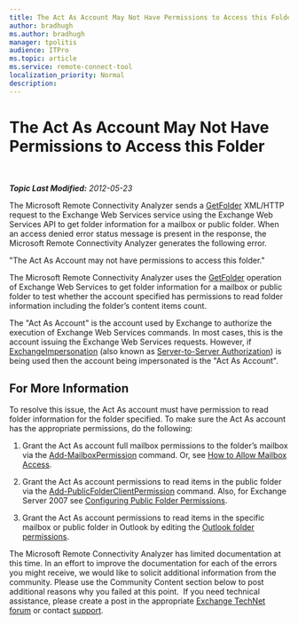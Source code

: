 ```yaml
---
title: The Act As Account May Not Have Permissions to Access this Folder
author: bradhugh
ms.author: bradhugh
manager: tpolitis
audience: ITPro 
ms.topic: article 
ms.service: remote-connect-tool
localization_priority: Normal
description: 
---
```


<div data-xmlns="http://www.w3.org/1999/xhtml">

<div class="topic" data-xmlns="http://www.w3.org/1999/xhtml" data-msxsl="urn:schemas-microsoft-com:xslt" data-cs="https://msdn.microsoft.com/">

<div data-asp="https://msdn2.microsoft.com/asp">

# The Act As Account May Not Have Permissions to Access this Folder

</div>

<div id="mainSection">

<div id="mainBody">

<span> </span>

_**Topic Last Modified:** 2012-05-23_

The Microsoft Remote Connectivity Analyzer sends a [GetFolder](https://go.microsoft.com/fwlink/?linkid=161956) XML/HTTP request to the Exchange Web Services service using the Exchange Web Services API to get folder information for a mailbox or public folder. When an access denied error status message is present in the response, the Microsoft Remote Connectivity Analyzer generates the following error.

"The Act As Account may not have permissions to access this folder."

The Microsoft Remote Connectivity Analyzer uses the [GetFolder](https://go.microsoft.com/fwlink/?linkid=161956) operation of Exchange Web Services to get folder information for a mailbox or public folder to test whether the account specified has permissions to read folder information including the folder’s content items count.

The "Act As Account" is the account used by Exchange to authorize the execution of Exchange Web Services commands. In most cases, this is the account issuing the Exchange Web Services requests. However, if [ExchangeImpersonation](https://go.microsoft.com/fwlink/?linkid=161948) (also known as [Server-to-Server Authorization](https://go.microsoft.com/fwlink/?linkid=161951)) is being used then the account being impersonated is the "Act As Account".

<div>

## For More Information

To resolve this issue, the Act As account must have permission to read folder information for the folder specified. To make sure the Act As account has the appropriate permissions, do the following:

1.  Grant the Act As account full mailbox permissions to the folder’s mailbox via the [Add-MailboxPermission](https://go.microsoft.com/fwlink/?linkid=76497) command. Or, see [How to Allow Mailbox Access](https://go.microsoft.com/fwlink/?linkid=76535).

2.  Grant the Act As account permissions to read items in the public folder via the [Add-PublicFolderClientPermission](https://go.microsoft.com/fwlink/?linkid=123666) command. Also, for Exchange Server 2007 see [Configuring Public Folder Permissions](https://go.microsoft.com/fwlink/?linkid=123665).

3.  Grant the Act As account permissions to read items in the specific mailbox or public folder in Outlook by editing the [Outlook folder permissions](https://go.microsoft.com/fwlink/?linkid=86319).

The Microsoft Remote Connectivity Analyzer has limited documentation at this time. In an effort to improve the documentation for each of the errors you might receive, we would like to solicit additional information from the community. Please use the Community Content section below to post additional reasons why you failed at this point.  If you need technical assistance, please create a post in the appropriate [Exchange TechNet forum](https://go.microsoft.com/fwlink/?linkid=73420) or contact [support](https://go.microsoft.com/fwlink/?linkid=8158).

</div>

</div>

<span> </span>

</div>

</div>

</div>

